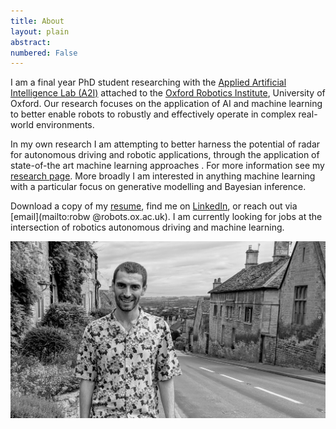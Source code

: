 ```yaml
---
title: About
layout: plain
abstract:
numbered: False
---
```


I am a final year PhD student researching with the [Applied
 Artificial
 Intelligence Lab (A2I)](https://ori.ox.ac.uk/labs/a2i/) attached
  to the
  [Oxford Robotics Institute](https://ori.ox.ac.uk/), University of
   Oxford. Our research focuses on the application of AI and machine
    learning to better enable robots to robustly and effectively
     operate in complex real-world environments. 
   
   In my own research
      I am attempting to better harness the potential of radar for
       autonomous driving and robotic applications, through the
        application of state-of-the art machine learning approaches
        . For more information see my [research page](). More broadly
         I am
         interested in anything machine learning with a particular
          focus on generative modelling and Bayesian inference.

Download a copy of my [resume](/assets/pdf/robw-resume.pdf), find
me on [LinkedIn](https://www.linkedin.com/in/rob-weston-a1289a177/), or reach out via [email](mailto:robw
@robots.ox.ac.uk). I am
 currently looking for jobs at the intersection of robotics
  autonomous
  driving and machine learning.


![teaser](/assets/images/me.jpg)

